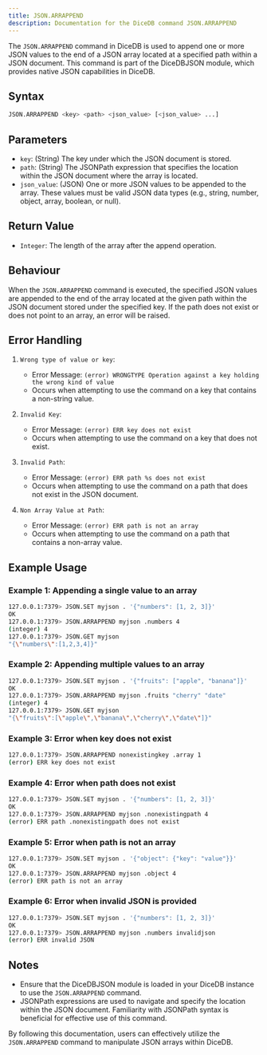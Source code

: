 ```yaml
---
title: JSON.ARRAPPEND
description: Documentation for the DiceDB command JSON.ARRAPPEND
---
```


The `JSON.ARRAPPEND` command in DiceDB is used to append one or more JSON values to the end of a JSON array located at a specified path within a JSON document. This command is part of the DiceDBJSON module, which provides native JSON capabilities in DiceDB.

## Syntax

```bash
JSON.ARRAPPEND <key> <path> <json_value> [<json_value> ...]
```

## Parameters

- `key`: (String) The key under which the JSON document is stored.
- `path`: (String) The JSONPath expression that specifies the location within the JSON document where the array is located.
- `json_value`: (JSON) One or more JSON values to be appended to the array. These values must be valid JSON data types (e.g., string, number, object, array, boolean, or null).

## Return Value

- `Integer`: The length of the array after the append operation.

## Behaviour

When the `JSON.ARRAPPEND` command is executed, the specified JSON values are appended to the end of the array located at the given path within the JSON document stored under the specified key. If the path does not exist or does not point to an array, an error will be raised.

## Error Handling

1. `Wrong type of value or key`:
   - Error Message: `(error) WRONGTYPE Operation against a key holding the wrong kind of value`
   - Occurs when attempting to use the command on a key that contains a non-string value.

2. `Invalid Key`:
   - Error Message: `(error) ERR key does not exist`
   - Occurs when attempting to use the command on a key that does not exist.

3. `Invalid Path`:
   - Error Message: `(error) ERR path %s does not exist`
   - Occurs when attempting to use the command on a path that does not exist in the JSON document.

4. `Non Array Value at Path`:
   - Error Message: `(error) ERR path is not an array`
   - Occurs when attempting to use the command on a path that contains a non-array value.

## Example Usage

### Example 1: Appending a single value to an array

```bash
127.0.0.1:7379> JSON.SET myjson . '{"numbers": [1, 2, 3]}'
OK
127.0.0.1:7379> JSON.ARRAPPEND myjson .numbers 4
(integer) 4
127.0.0.1:7379> JSON.GET myjson
"{\"numbers\":[1,2,3,4]}"
```

### Example 2: Appending multiple values to an array

```bash
127.0.0.1:7379> JSON.SET myjson . '{"fruits": ["apple", "banana"]}'
OK
127.0.0.1:7379> JSON.ARRAPPEND myjson .fruits "cherry" "date"
(integer) 4
127.0.0.1:7379> JSON.GET myjson
"{\"fruits\":[\"apple\",\"banana\",\"cherry\",\"date\"]}"
```

### Example 3: Error when key does not exist

```bash
127.0.0.1:7379> JSON.ARRAPPEND nonexistingkey .array 1
(error) ERR key does not exist
```

### Example 4: Error when path does not exist

```bash
127.0.0.1:7379> JSON.SET myjson . '{"numbers": [1, 2, 3]}'
OK
127.0.0.1:7379> JSON.ARRAPPEND myjson .nonexistingpath 4
(error) ERR path .nonexistingpath does not exist
```

### Example 5: Error when path is not an array

```bash
127.0.0.1:7379> JSON.SET myjson . '{"object": {"key": "value"}}'
OK
127.0.0.1:7379> JSON.ARRAPPEND myjson .object 4
(error) ERR path is not an array
```

### Example 6: Error when invalid JSON is provided

```bash
127.0.0.1:7379> JSON.SET myjson . '{"numbers": [1, 2, 3]}'
OK
127.0.0.1:7379> JSON.ARRAPPEND myjson .numbers invalidjson
(error) ERR invalid JSON
```

## Notes

- Ensure that the DiceDBJSON module is loaded in your DiceDB instance to use the `JSON.ARRAPPEND` command.
- JSONPath expressions are used to navigate and specify the location within the JSON document. Familiarity with JSONPath syntax is beneficial for effective use of this command.

By following this documentation, users can effectively utilize the `JSON.ARRAPPEND` command to manipulate JSON arrays within DiceDB.

